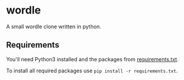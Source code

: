 # wordle

A small wordle clone written in python.

## Requirements

You'll need Python3 installed and the packages from [requirements.txt](requirements.txt).

To install all required packages use `pip install -r requirements.txt`.

